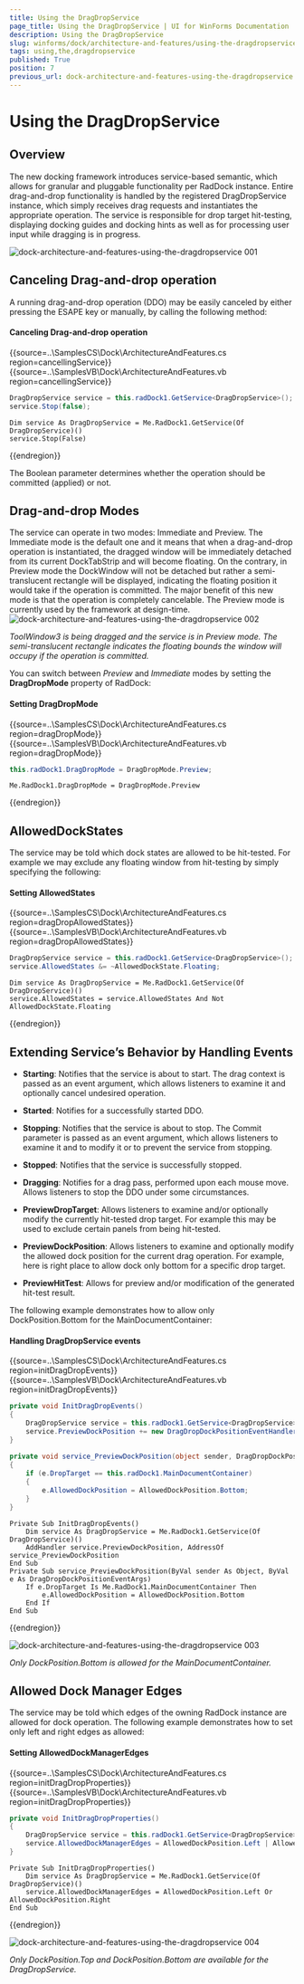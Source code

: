 ```yaml
---
title: Using the DragDropService
page_title: Using the DragDropService | UI for WinForms Documentation
description: Using the DragDropService
slug: winforms/dock/architecture-and-features/using-the-dragdropservice
tags: using,the,dragdropservice
published: True
position: 7
previous_url: dock-architecture-and-features-using-the-dragdropservice
---
```


# Using the DragDropService
 
## Overview

The new docking framework introduces service-based semantic, which allows for granular and pluggable functionality per RadDock instance. Entire drag-and-drop functionality is handled by the registered DragDropService instance, which simply receives drag requests and instantiates the appropriate operation. The service is responsible for drop target hit-testing, displaying docking guides and docking hints as well as for processing user input while dragging is in progress.

![dock-architecture-and-features-using-the-dragdropservice 001](images/dock-architecture-and-features-using-the-dragdropservice001.png)

## Canceling Drag-and-drop operation

A running drag-and-drop operation (DDO) may be easily canceled by either pressing the ESAPE key or manually, by calling the following method:

#### Canceling Drag-and-drop operation 
 

{{source=..\SamplesCS\Dock\ArchitectureAndFeatures.cs region=cancellingService}} 
{{source=..\SamplesVB\Dock\ArchitectureAndFeatures.vb region=cancellingService}} 

````C#
DragDropService service = this.radDock1.GetService<DragDropService>();
service.Stop(false);

````
````VB.NET
Dim service As DragDropService = Me.RadDock1.GetService(Of DragDropService)()
service.Stop(False)

````

{{endregion}} 
 
The Boolean parameter determines whether the operation should be committed (applied) or not.

## Drag-and-drop Modes

The service can operate in two modes: Immediate and Preview. The Immediate mode is the default one and it means that when a drag-and-drop operation is instantiated, the dragged window will be immediately detached from its current DockTabStrip and will become floating. On the contrary, in Preview mode the DockWindow will not be detached but rather a semi-translucent rectangle will be displayed, indicating the floating position it would take if the operation is committed. The major benefit of this new mode is that the operation is completely cancelable. The Preview mode is currently used by the framework at design-time.![dock-architecture-and-features-using-the-dragdropservice 002](images/dock-architecture-and-features-using-the-dragdropservice002.png)

*ToolWindow3 is being dragged and the service is in Preview mode. The semi-translucent rectangle indicates the floating bounds the window will occupy if the operation is committed.*
 
You can switch between *Preview* and *Immediate* modes by setting the __DragDropMode__ property of RadDock:

#### Setting DragDropMode 
 
{{source=..\SamplesCS\Dock\ArchitectureAndFeatures.cs region=dragDropMode}} 
{{source=..\SamplesVB\Dock\ArchitectureAndFeatures.vb region=dragDropMode}} 

````C#
this.radDock1.DragDropMode = DragDropMode.Preview;

````
````VB.NET
Me.RadDock1.DragDropMode = DragDropMode.Preview

````

{{endregion}} 
 
## AllowedDockStates

The service may be told which dock states are allowed to be hit-tested. For example we may exclude any floating window from hit-testing by simply specifying the following:

#### Setting AllowedStates 

{{source=..\SamplesCS\Dock\ArchitectureAndFeatures.cs region=dragDropAllowedStates}} 
{{source=..\SamplesVB\Dock\ArchitectureAndFeatures.vb region=dragDropAllowedStates}} 

````C#
DragDropService service = this.radDock1.GetService<DragDropService>();
service.AllowedStates &= ~AllowedDockState.Floating;

````
````VB.NET
Dim service As DragDropService = Me.RadDock1.GetService(Of DragDropService)()
service.AllowedStates = service.AllowedStates And Not AllowedDockState.Floating

````

{{endregion}} 
 
## Extending Service’s Behavior by Handling Events

* __Starting__: Notifies that the service is about to start. The drag context is passed as an event argument, which allows listeners to examine it and optionally cancel undesired operation.

* __Started__: Notifies for a successfully started DDO.

* __Stopping__: Notifies that the service is about to stop. The Commit parameter is passed as an event argument, which allows listeners to examine it and to modify it or to prevent the service from stopping.

* __Stopped__: Notifies that the service is successfully stopped.

* __Dragging__: Notifies for a drag pass, performed upon each mouse move. Allows listeners to stop the DDO under some circumstances.

* __PreviewDropTarget__: Allows listeners to examine and/or optionally modify the currently hit-tested drop target. For example this may be used to exclude certain panels from being hit-tested.

* __PreviewDockPosition__: Allows listeners to examine and optionally modify the allowed dock position for the current drag operation. For example, here is right place to allow dock only bottom for a specific drop target.

* __PreviewHitTest__: Allows for preview and/or modification of the generated hit-test result.



The following example demonstrates how to allow only DockPosition.Bottom for the MainDocumentContainer:


#### Handling DragDropService events 

{{source=..\SamplesCS\Dock\ArchitectureAndFeatures.cs region=initDragDropEvents}} 
{{source=..\SamplesVB\Dock\ArchitectureAndFeatures.vb region=initDragDropEvents}} 

````C#
private void InitDragDropEvents()
{
    DragDropService service = this.radDock1.GetService<DragDropService>();
    service.PreviewDockPosition += new DragDropDockPositionEventHandler(service_PreviewDockPosition);
}
      
private void service_PreviewDockPosition(object sender, DragDropDockPositionEventArgs e)
{
    if (e.DropTarget == this.radDock1.MainDocumentContainer)
    {
        e.AllowedDockPosition = AllowedDockPosition.Bottom;
    }
}

````
````VB.NET
Private Sub InitDragDropEvents()
    Dim service As DragDropService = Me.RadDock1.GetService(Of DragDropService)()
    AddHandler service.PreviewDockPosition, AddressOf service_PreviewDockPosition
End Sub
Private Sub service_PreviewDockPosition(ByVal sender As Object, ByVal e As DragDropDockPositionEventArgs)
    If e.DropTarget Is Me.RadDock1.MainDocumentContainer Then
        e.AllowedDockPosition = AllowedDockPosition.Bottom
    End If
End Sub

````

{{endregion}} 
 
![dock-architecture-and-features-using-the-dragdropservice 003](images/dock-architecture-and-features-using-the-dragdropservice003.png)

*Only DockPosition.Bottom is allowed for the MainDocumentContainer.*
 
## Allowed Dock Manager Edges

The service may be told which edges of the owning RadDock instance are allowed for dock operation. The following example demonstrates how to set only left and right edges as allowed:

#### Setting AllowedDockManagerEdges 

{{source=..\SamplesCS\Dock\ArchitectureAndFeatures.cs region=initDragDropProperties}} 
{{source=..\SamplesVB\Dock\ArchitectureAndFeatures.vb region=initDragDropProperties}} 

````C#
private void InitDragDropProperties()
{
    DragDropService service = this.radDock1.GetService<DragDropService>();
    service.AllowedDockManagerEdges = AllowedDockPosition.Left | AllowedDockPosition.Right;
}

````
````VB.NET
Private Sub InitDragDropProperties()
    Dim service As DragDropService = Me.RadDock1.GetService(Of DragDropService)()
    service.AllowedDockManagerEdges = AllowedDockPosition.Left Or AllowedDockPosition.Right
End Sub

````

{{endregion}} 


![dock-architecture-and-features-using-the-dragdropservice 004](images/dock-architecture-and-features-using-the-dragdropservice004.png)

*Only DockPosition.Top and DockPosition.Bottom are available for the DragDropService.*
